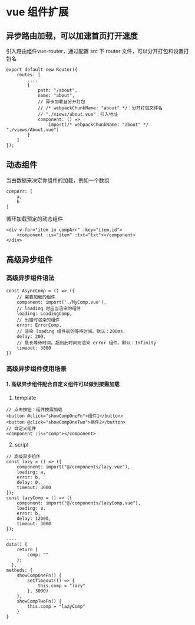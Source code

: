 # vue 组件扩展
## 异步路由加载，可以加速首页打开速度
引入路由组件vue-router，通过配置 src 下 router 文件，可以分开打包和设置打包名

```
export default new Router({
    routes: [
        ....
        {
            path: "/about",
            name: "about",
            // 异步加载且分开打包
            // /* webpackChunkName: "about" */：分开打包文件名
            // "./views/about.vue"：引入地址
            component: () =>
                import(/* webpackChunkName: "about" */ "./views/About.vue")
        }
    ]
});
```

## 动态组件
当由数据来决定你组件的加载，例如一个数组

```
compArr: [
    a,
    b
]
```

循环加载预定的动态组件

```
<div v-for="item in compArr" :key="item.id">
    <component :is="item" :txt="txt"></component>
</div>
```

## 高级异步组件

### 高级异步组件语法
```
const AsyncComp = () => ({
    // 需要加载的组件
    component: import('./MyComp.vue'),
    // loading 时应当渲染的组件
    loading: LoadingComp,
    // 出错时渲染的组件
    error: ErrorComp,
    // 渲染 loading 组件前的等待时间。默认：200ms.
    delay: 200,
    // 最长等待时间。超出此时间则渲染 error 组件。默认：Infinity
    timeout: 3000
})
```

### 高级异步组件使用场景
#### 1. 高级异步组件配合自定义组件可以做到按需加载
1. template

```
// 点击按钮：组件按需加载
<button @click="showCompOneFn">组件1</button>
<button @click="showCompOneTwo">组件2</button>
// 自定义组件
<component :is="comp"></component>
```

2. script

```
// 高级异步组件
const lazy = () => ({
    component: import("@/components/lazy.vue"),
    loading: a,
    error: b,
    delay: 0,
    timeout: 3000
});
const lazyComp = () => ({
    component: import("@/components/lazyComp.vue"),
    loading: a,
    error: b,
    delay: 12000,
    timeout: 3000
});

····
data() {
    return {
        comp: ""
    };
  },
methods: {
    showCompOneFn() {
        setTimeout(() => {
            this.comp = "lazy"
        }, 3000)
    },
    showCompTwoFn() {
        this.comp = "lazyComp"
    }
}

```


